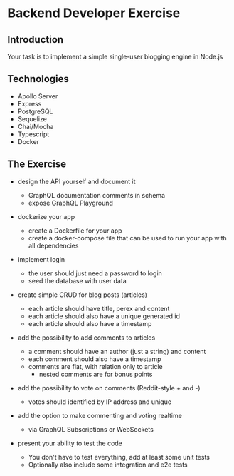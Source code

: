 # Backend Developer Exercise

## Introduction
Your task is to implement a simple single-user blogging engine in Node.js

## Technologies
- Apollo Server
- Express
- PostgreSQL
- Sequelize
- Chai/Mocha
- Typescript
- Docker

## The Exercise
- design the API yourself and document it
  - GraphQL documentation comments in schema
  - expose GraphQL Playground
- dockerize your app
  - create a Dockerfile for your app
  - create a docker-compose file that can be used to run your app with all dependencies

- implement login
  - the user should just need a password to login
  - seed the database with user data
- create simple CRUD for blog posts (articles)
  - each article should have title, perex and content
  - each article should also have a unique generated id
  - each article should also have a timestamp
- add the possibility to add comments to articles
  - a comment should have an author (just a string) and content
  - each comment should also have a timestamp
  - comments are flat, with relation only to article
    - nested comments are for bonus points
- add the possibility to vote on comments (Reddit-style + and -)
  - votes should identified by IP address and unique
- add the option to make commenting and voting realtime
  - via GraphQL Subscriptions or WebSockets
- present your ability to test the code
  - You don't have to test everything, add at least some unit tests
  - Optionally also include some integration and e2e tests
